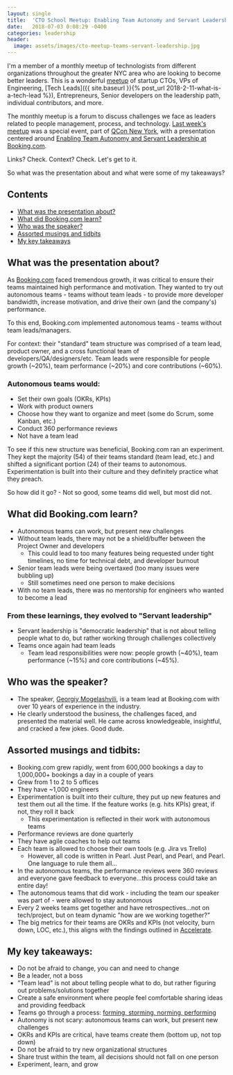 ```yaml
---
layout: single
title:  'CTO School Meetup: Enabling Team Autonomy and Servant Leadership at Booking.com'
date:   2018-07-03 0:08:29 -0400
categories: leadership
header:
  image: assets/images/cto-meetup-teams-servant-leadership.jpg
---
```


I'm a member of a monthly meetup of technologists from different organizations throughout the greater NYC area who are looking to become better leaders.  This is a wonderful [meetup](https://www.meetup.com/ctoschool/) of startup CTOs, VPs of Engineering, [Tech Leads]({{ site.baseurl }}{% post_url 2018-2-11-what-is-a-tech-lead %}), Entrepreneurs, Senior developers on the leadership path, individual contributors, and more.  

The monthly meetup is a forum to discuss challenges we face as leaders related to people management, process, and technology.  [Last week's meetup](https://www.meetup.com/ctoschool/events/fgqzclyxjbpb/) was a special event, part of [QCon New York](https://qconnewyork.com), with a presentation centered around [Enabling Team Autonomy and Servant Leadership at Booking.com](https://qconnewyork.com/ny2018/presentation/empowered-teams-presentation-0).

Links? Check. Context? Check. Let's get to it.  

So what was the presentation about and what were some of my takeaways?   

## Contents
- [What was the presentation about?](#what-was-the-presentation-about)
- [What did Booking.com learn?](#what-did-bookingcom-learn)
- [Who was the speaker?](#who-was-the-speaker)
- [Assorted musings and tidbits](#assorted-musings-and-tidbits)
- [My key takeaways](#my-key-takeaways)

## What was the presentation about?
As [Booking.com](https://www.booking.com) faced tremendous growth, it was critical to ensure their teams maintained high performance and motivation. They wanted to try out autonomous teams - teams without team leads - to provide more developer bandwidth, increase motivation, and drive their own (and the company's) performance.

To this end, Booking.com implemented autonomous teams - teams without team leads/managers.

For context: their "standard" team structure was comprised of a team lead, product owner, and a cross functional team of developers/QA/designers/etc. Team leads were responsible for people growth (~20%), team performance (~20%) and core contributions (~60%).

### Autonomous teams would:
- Set their own goals (OKRs, KPIs)
- Work with product owners
- Choose how they want to organize and meet (some do Scrum, some Kanban, etc.)
- Conduct 360 performance reviews
- Not have a team lead

To see if this new structure was beneficial, Booking.com ran an experiment.  They kept the majority (54) of their teams standard (team lead, etc.) and shifted a significant portion (24) of their teams to autonomous.  Experimentation is built into their culture and they definitely practice what they preach.  

So how did it go? - Not so good, some teams did well, but most did not.

## What did Booking.com learn?
- Autonomous teams can work, but present new challenges
- Without team leads, there may not be a shield/buffer between the Project Owner and developers
  - This could lead to too many features being requested under tight timelines, no time for technical debt, and developer burnout
- Senior team leads were being overtaxed (too many issues were bubbling up)
  - Still sometimes need one person to make decisions  
- With no team leads, there was no mentorship for engineers who wanted to become a lead

### From these learnings, they evolved to "Servant leadership"
- Servant leadership is "democratic leadership" that is not about telling people what to do, but rather working through challenges collectively
- Teams once again had team leads
  - Team lead responsibilities were now: people growth (~40%), team performance (~15%) and core contributions (~45%).

## Who was the speaker?
- The speaker, [Georgiy Mogelashvili](https://twitter.com/glamcoder), is a team lead at Booking.com with over 10 years of experience in the industry.
- He clearly understood the business, the challenges faced, and presented the material well.  He came across knowledgeable, insightful, and cracked a few jokes.  Good dude.  

## Assorted musings and tidbits:
- Booking.com grew rapidly, went from 600,000 bookings a day to 1,000,000+ bookings a day in a couple of years
- Grew from 1 to 2 to 5 offices
- They have ~1,000 engineers
- Experimentation is built into their culture, they put up new features and test them out all the time. If the feature works (e.g. hits KPIs) great, if not, they roll it back
  - This experimentation is reflected in their work with autonomous teams
- Performance reviews are done quarterly
- They have agile coaches to help out teams
- Each team is allowed to choose their own tools (e.g. Jira vs Trello)
  - However, all code is written in Pearl.  Just Pearl, and Pearl, and Pearl. One language to rule them all...
- In the autonomous teams, the performance reviews were 360 reviews and everyone gave feedback to everyone...this process could take an entire day!
- The autonomous teams that did work - including the team our speaker was part of - were allowed to stay autonomous
- Every 2 weeks teams get together and have retrospectives...not on tech/project, but on team dynamic "how are we working together?"
- The big metrics for their teams are OKRs and KPIs (not velocity, burn down, LOC, etc.), this aligns with the findings outlined in [Accelerate](https://www.amazon.com/Accelerate-Software-Performing-Technology-Organizations/dp/1942788339).

## My key takeaways:
- Do not be afraid to change, you can and need to change
- Be a leader, not a boss
- "Team lead" is not about telling people what to do, but rather figuring out problems/solutions together
- Create a safe environment where people feel comfortable sharing ideas and providing feedback
- Teams go through a process: [forming, storming, norming, performing](https://www.mindtools.com/pages/article/newLDR_86.htm)
- Autonomy is not scary: autonomous teams can work, but present new challenges
- OKRs and KPIs are critical, have teams create them (bottom up, not top down)
- Do not be afraid to try new organizational structures
- Share trust within the team, all decisions should not fall on one person
- Experiment, learn, and grow
